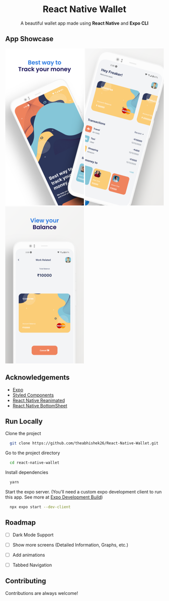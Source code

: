 <p align="center">
    <h1 align="center"> React Native Wallet </h1>
</p>

<p align="center">
    A beautiful wallet app made using <strong>React Native</strong> and <strong>Expo CLI</strong>
</p>

## App Showcase

<div>
    <img src="https://github.com/ayusshrathore/react-native-wallet/raw/main/screenshots/1.png" width="250" height="500" alt="1.png"/>
    <img src="https://github.com/ayusshrathore/react-native-wallet/raw/main/screenshots/2.png" width="250" height="500" alt="2.png"/>
    <img src="https://github.com/ayusshrathore/react-native-wallet/raw/main/screenshots/3.png" width="250" height="500" alt="3.png"/>
</div>

## Acknowledgements

- [Expo](https://expo.dev/)
- [Styled Components](https://styled-components.com/)
- [React Native Reanimated](https://docs.swmansion.com/react-native-reanimated/)
- [React Native BottomSheet](https://github.com/osdnk/react-native-reanimated-bottom-sheet)

## Run Locally

Clone the project

```bash
  git clone https://github.com/theabhishek26/React-Native-Wallet.git
```

Go to the project directory

```bash
  cd react-native-wallet
```

Install dependencies

```bash
  yarn
```

Start the expo server. (You'll need a custom expo development client to run this app. See more at [Expo Development Build](https://docs.expo.dev/development/create-development-builds/))

```bash
  npx expo start --dev-client
```

## Roadmap

- [ ] Dark Mode Support

- [ ] Show more screens (Detailed Information, Graphs, etc.)

- [ ] Add animations

- [ ] Tabbed Navigation

## Contributing

Contributions are always welcome!


